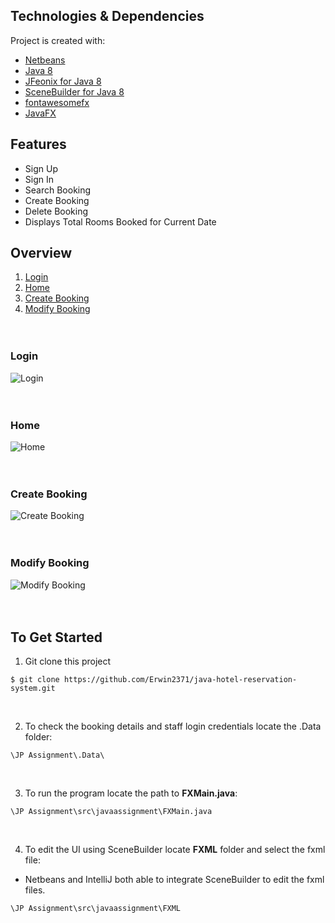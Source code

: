 

## Technologies & Dependencies

Project is created with:
* [Netbeans](https://netbeans.apache.org/download/index.html)
* [Java 8](https://www.oracle.com/java/technologies/javase-jre8-downloads.html)
* [JFeonix for Java 8](https://github.com/sshahine/JFoenix)
* [SceneBuilder for Java 8](https://gluonhq.com/products/scene-builder/)
* [fontawesomefx](https://bitbucket.org/Jerady/fontawesomefx/downloads/fontawesomefx-8.9.jar)
* [JavaFX](https://gluonhq.com/products/javafx/)

## Features

* Sign Up 
* Sign In
* Search Booking
* Create Booking
* Delete Booking
* Displays Total Rooms Booked for Current Date

## Overview

1. [Login](#login)
2. [Home](#home)
3. [Create Booking](#create-booking)
4. [Modify Booking](#modify-booking)
<br/><br/><br/>

### Login

![Login](https://github.com/Erwin2371/java-hotel-reservation-system/blob/main/Screenshots/Hotel%20Reservation%20System%20Login.png)
<br/><br/><br/>

### Home

![Home](https://github.com/Erwin2371/java-hotel-reservation-system/blob/main/Screenshots/Hotel%20Reservation%20System%20Home.png)
<br/><br/><br/>

### Create Booking

![Create Booking](https://github.com/Erwin2371/java-hotel-reservation-system/blob/main/Screenshots/Hotel%20Reservation%20System%20Add%20Booking.png)
<br/><br/><br/>

### Modify Booking

![Modify Booking](https://github.com/Erwin2371/java-hotel-reservation-system/blob/main/Screenshots/Hotel%20Reservation%20System%20Modify%20Booking.png)
<br/><br/><br/>

## To Get Started

1.  Git clone this project
```
$ git clone https://github.com/Erwin2371/java-hotel-reservation-system.git
```
<br/>

2. To check the booking details and staff login credentials locate the .Data folder:
```
\JP Assignment\.Data\
```
<br/>

3. To run the program locate the path to **FXMain.java**:
```
\JP Assignment\src\javaassignment\FXMain.java
```
<br/>

4. To edit the UI using SceneBuilder locate **FXML** folder and select the fxml file:
  * Netbeans and IntelliJ both able to integrate SceneBuilder to edit the fxml files.
```
\JP Assignment\src\javaassignment\FXML
```
<br/>
